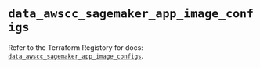 # `data_awscc_sagemaker_app_image_configs`

Refer to the Terraform Registory for docs: [`data_awscc_sagemaker_app_image_configs`](https://registry.terraform.io/providers/hashicorp/awscc/0.70.0/docs/data-sources/sagemaker_app_image_configs).

